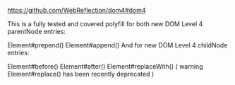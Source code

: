 https://github.com/WebReflection/dom4#dom4

This is a fully tested and covered polyfill for both new DOM Level 4 parentNode entries:

Element#prepend()
Element#append()
And for new DOM Level 4 childNode entries:

Element#before()
Element#after()
Element#replaceWith() ( warning Element#replace() has been recently deprecated )
